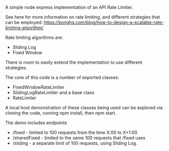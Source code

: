 A simple node express implementation of an API Rate Limiter. 

See here for more information on rate limiting, and different strategies that can be employed:
https://konghq.com/blog/how-to-design-a-scalable-rate-limiting-algorithm/

Rate limiting algorithms are:
- Sliding Log
- Fixed Window

There is room to easily extend the implementation to use different strategies.

The core of this code is a number of exported classes:
- FixedWindowRateLimiter
- SlidingLogRateLimiter
and a base class
- RateLimiter 

A local host demonstration of these classes being used can be explored via cloning the code, running npm install, then npm start.

The demo includes endpoints
- /fixed - limited to 100 requests from the time X:00 to X+1:00
- /sharedFixed - limited to the same 100 requests that /fixed uses
- /sliding - a separate limit of 100 requests, using Sliding Log.

